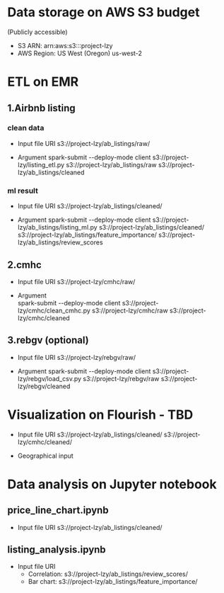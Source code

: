 # Data storage on AWS S3 budget
(Publicly accessible)
- S3 ARN: arn:aws:s3:::project-lzy
- AWS Region: US West (Oregon) us-west-2



# ETL on EMR

## 1.Airbnb listing

### clean data
- Input file URI
    s3://project-lzy/ab_listings/raw/

- Argument
    spark-submit --deploy-mode client s3://project-lzy/listing_etl.py s3://project-lzy/ab_listings/raw s3://project-lzy/ab_listings/cleaned

### ml result
- Input file URI
    s3://project-lzy/ab_listings/cleaned/

- Argument
    spark-submit --deploy-mode client s3://project-lzy/ab_listings/listing_ml.py s3://project-lzy/ab_listings/cleaned/ s3://project-lzy/ab_listings/feature_importance/ s3://project-lzy/ab_listings/review_scores


## 2.cmhc
- Input file URI
    s3://project-lzy/cmhc/raw/

- Argument    
    spark-submit --deploy-mode client s3://project-lzy/cmhc/clean_cmhc.py s3://project-lzy/cmhc/raw s3://project-lzy/cmhc/cleaned


## 3.rebgv (optional)
- Input file URI
    s3://project-lzy/rebgv/raw/

- Argument
    spark-submit --deploy-mode client s3://project-lzy/rebgv/load_csv.py s3://project-lzy/rebgv/raw s3://project-lzy/rebgv/cleaned



# Visualization on Flourish - TBD
- Input file URI
    s3://project-lzy/ab_listings/cleaned/
    s3://project-lzy/cmhc/cleaned/

- Geographical input


# Data analysis on Jupyter notebook

## price_line_chart.ipynb
- Input file URI
    s3://project-lzy/ab_listings/cleaned/

## listing_analysis.ipynb
- Input file URI
    - Correlation: s3://project-lzy/ab_listings/review_scores/
    - Bar chart: s3://project-lzy/ab_listings/feature_importance/
    
